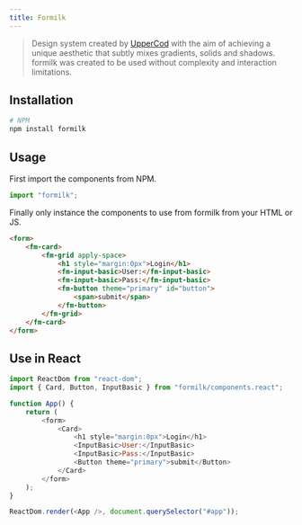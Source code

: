 ```yaml
---
title: Formilk
---
```


> Design system created by [UpperCod](https://twitter.com/uppercod) with the aim of achieving a unique aesthetic that subtly mixes gradients, solids and shadows. formilk was created to be used without complexity and interaction limitations.

## Installation

```bash
# NPM
npm install formilk
```

## Usage

First import the components from NPM.

```js
import "formilk";
```

Finally only instance the components to use from formilk from your HTML or JS.

```html preview
<form>
    <fm-card>
        <fm-grid apply-space>
            <h1 style="margin:0px">Login</h1>
            <fm-input-basic>User:</fm-input-basic>
            <fm-input-basic>Pass:</fm-input-basic>
            <fm-button theme="primary" id="button">
                <span>submit</span>
            </fm-button>
        </fm-grid>
    </fm-card>
</form>
```

## Use in React

```js
import ReactDom from "react-dom";
import { Card, Button, InputBasic } from "formilk/components.react";

function App() {
    return (
        <form>
            <Card>
                <h1 style="margin:0px">Login</h1>
                <InputBasic>User:</InputBasic>
                <InputBasic>Pass:</InputBasic>
                <Button theme="primary">submit</Button>
            </Card>
        </form>
    );
}

ReactDom.render(<App />, document.querySelector("#app"));
```
